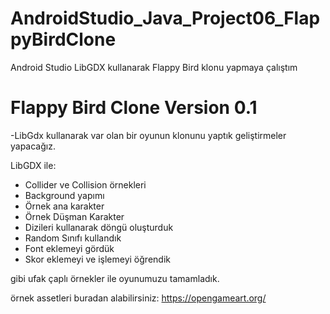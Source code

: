 # AndroidStudio_Java_Project06_FlappyBirdClone
 Android Studio LibGDX kullanarak Flappy Bird klonu yapmaya çalıştım


# Flappy Bird Clone Version 0.1

-LibGdx kullanarak var olan bir oyunun klonunu yaptık geliştirmeler yapacağız.

LibGDX ile:
- Collider ve Collision örnekleri
- Background yapımı
- Örnek ana karakter
- Örnek Düşman Karakter
- Dizileri kullanarak döngü oluşturduk
- Random Sınıfı kullandık
- Font eklemeyi gördük
- Skor eklemeyi ve işlemeyi öğrendik

gibi ufak çaplı örnekler ile oyunumuzu tamamladık.

örnek assetleri buradan alabilirsiniz:
https://opengameart.org/
